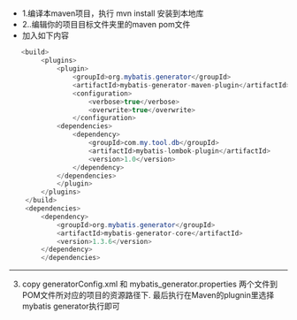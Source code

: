 ##
- 1.编译本maven项目，执行  mvn install 安装到本地库
- 2..编辑你的项目目标文件夹里的maven pom文件
- 加入如下内容
```java
   <build>
        <plugins>
            <plugin>
                <groupId>org.mybatis.generator</groupId>
                <artifactId>mybatis-generator-maven-plugin</artifactId>
                <configuration>
                    <verbose>true</verbose>
                    <overwrite>true</overwrite>
                </configuration>
            <dependencies>
                <dependency>
                    <groupId>com.my.tool.db</groupId>
                    <artifactId>mybatis-lombok-plugin</artifactId>
                    <version>1.0</version>
                </dependency>
            </dependencies>
            </plugin>
        </plugins>
    </build>
    <dependencies>
        <dependency>
            <groupId>org.mybatis.generator</groupId>
            <artifactId>mybatis-generator-core</artifactId>
            <version>1.3.6</version>
        </dependency>
        </dependencies>

```
---
3. copy generatorConfig.xml 和 mybatis_generator.properties 两个文件到POM文件所对应的项目的资源路径下.
最后执行在Maven的plugnin里选择mybatis generator执行即可